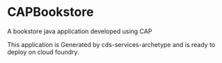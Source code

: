 # CAPBookstore
A bookstore java application developed using CAP

This application is Generated by cds-services-archetype and is ready to deploy on cloud foundry.
